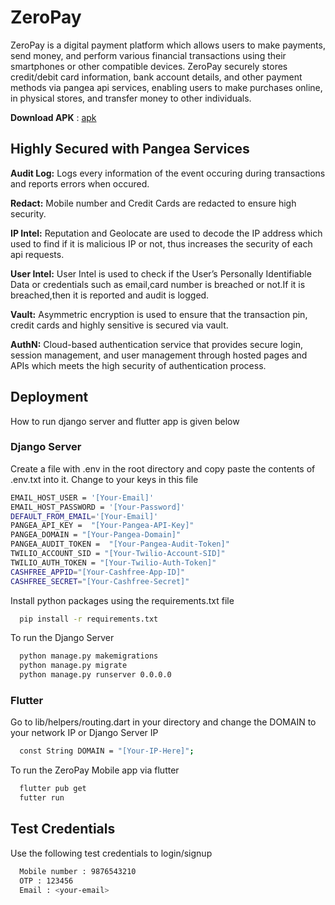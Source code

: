 
# ZeroPay

ZeroPay is a digital payment platform which allows users to make payments, send money, and perform various financial transactions using their smartphones or other compatible devices. ZeroPay securely stores credit/debit card information, bank account details, and other payment methods via pangea api services, enabling users to make purchases online, in physical stores, and transfer money to other individuals. 

**Download APK** : [apk](https://github.com/Revanth2002/ZeroPay-client/releases/tag/v2.0)

## Highly Secured with Pangea Services

**Audit Log:** Logs every information of the event occuring during transactions and reports errors when occured.

**Redact:** Mobile number and Credit Cards are redacted to ensure high security.

**IP Intel:** Reputation and Geolocate are used to decode the IP address which used to find if it is malicious IP or not, thus increases the security of each api requests. 

**User Intel:** User Intel is used to check if the User’s Personally Identifiable Data or credentials such as email,card number is breached or not.If it is breached,then it is reported and audit is logged.

**Vault:** Asymmetric encryption is used to ensure that the transaction pin, credit cards and highly sensitive is secured via vault.

**AuthN:** Cloud-based authentication service that provides secure login, session management, and user management through hosted pages and APIs which meets the high security of authentication process.











## Deployment

  How to run django server and flutter app is given below

### Django Server 

Create a file with .env in the root directory and copy paste the contents of .env.txt into it. Change to your keys in this file

```bash
EMAIL_HOST_USER = '[Your-Email]'
EMAIL_HOST_PASSWORD = '[Your-Password]' 
DEFAULT_FROM_EMAIL='[Your-Email]'
PANGEA_API_KEY =  "[Your-Pangea-API-Key]"
PANGEA_DOMAIN = "[Your-Pangea-Domain]"
PANGEA_AUDIT_TOKEN =  "[Your-Pangea-Audit-Token]"
TWILIO_ACCOUNT_SID = "[Your-Twilio-Account-SID]"
TWILIO_AUTH_TOKEN = "[Your-Twilio-Auth-Token]"
CASHFREE_APPID="[Your-Cashfree-App-ID]"
CASHFREE_SECRET="[Your-Cashfree-Secret]"
```

Install python packages using the requirements.txt file

```bash
  pip install -r requirements.txt
```

To run the Django Server 
```bash
  python manage.py makemigrations
  python manage.py migrate
  python manage.py runserver 0.0.0.0
```

### Flutter 

Go to lib/helpers/routing.dart in your directory and change the DOMAIN to your network IP or Django Server IP
```bash
  const String DOMAIN = "[Your-IP-Here]"; 
```

To run the ZeroPay Mobile app via flutter
```bash
  flutter pub get
  futter run
```

## Test Credentials

Use the following test credentials to login/signup

```bash
  Mobile number : 9876543210
  OTP : 123456
  Email : <your-email>
```

